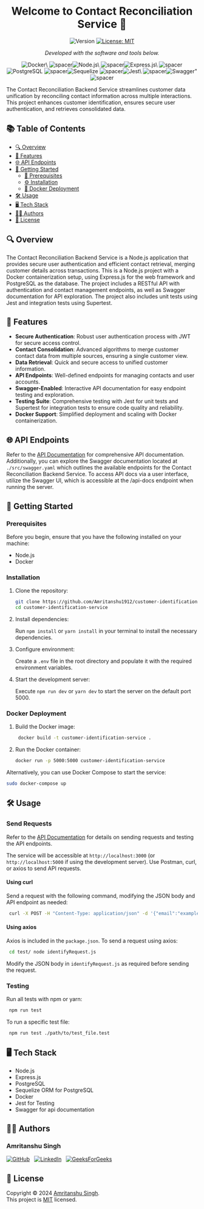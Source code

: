 <div align="center"s>
<h1 align="center">Welcome to Contact Reconciliation Service 👋</h1>
<p align="center">
  <img alt="Version" src="https://img.shields.io/badge/version-1.0.0-blue.svg?cacheSeconds=2592000" />
  <a href="https://choosealicense.com/licenses/mit/" target="_blank">
    <img alt="License: MIT" src="https://img.shields.io/badge/License-MIT-yellow.svg" />
  </a> 
    <p><i>Developed with the software and tools below.</i></p>
<img src="https://img.shields.io/badge/-Docker-004E89?lo/igo=Docker&style=flat" alt='Docker\' />
<img src="https://via.placeholder.com/1/0000/00000000" alt="spacer" /><img src="https://img.shields.io/badge/-Node.js-004E89?logo=Node.js&style=flat" alt='Node.js\' />
<img src="https://via.placeholder.com/1/0000/00000000" alt="spacer" /><img src="https://img.shields.io/badge/-Express.js-004E89?logo=Express.js&style=flat" alt='Express.js\' />
<img src="https://via.placeholder.com/1/0000/00000000" alt="spacer" /><img src="https://img.shields.io/badge/-PostgreSQL-004E89?logo=PostgreSQL&style=flat" alt='PostgreSQL' />
<img src="https://via.placeholder.com/1/0000/00000000" alt="spacer" /><img src="https://img.shields.io/badge/-Sequelize-004E89?logo=Sequelize&style=flat" alt='Sequelize' />
<img src="https://via.placeholder.com/1/0000/00000000" alt="spacer" /><img src="https://img.shields.io/badge/-Jest-004E89?logo=Jest&style=flat" alt='Jest\' />
<img src="https://via.placeholder.com/1/0000/00000000" alt="spacer" /><img src="https://img.shields.io/badge/-Swagger-004E89?logo=Swagger&style=flat" alt='Swagger"' />
<img src="https://via.placeholder.com/1/0000/00000000" alt="spacer" />

  </p>
</div>
The Contact Reconciliation Backend Service streamlines customer data unification by reconciling contact information across multiple interactions. This project enhances customer identification, ensures secure user authentication, and retrieves consolidated data.

## 📚 Table of Contents

- [🔍 Overview](#overview)
- [🌟 Features](#features)
- [🌐 API Endpoints](#api-endpoints)
- [🚀 Getting Started](#getting-started)
  - [🏁 Prerequisites](#prerequisites)
  - [⚙️ Installation](#installation)
  - [🐳 Docker Deployment](#docker-deployment)
- [🛠️ Usage](#usage)
- [🖥️ Tech Stack](#tech-stack)
- [👨‍💻 Authors](#authors)
- [📜 License](#license)

## 🔍 Overview <a id="overview"></a>

The Contact Reconciliation Backend Service is a Node.js application that provides secure user authentication and efficient contact retrieval, merging customer details across transactions. This is a Node.js project with a Docker containerization setup, using Express.js for the web framework and PostgreSQL as the database. The project includes a RESTful API with authentication and contact management endpoints, as well as Swagger documentation for API exploration. The project also includes unit tests using Jest and integration tests using Supertest.

## 🌟 Features <a id="features"></a>

- **Secure Authentication**: Robust user authentication process with JWT for secure access control.
- **Contact Consolidation**: Advanced algorithms to merge customer contact data from multiple sources, ensuring a single customer view.
- **Data Retrieval**: Quick and secure access to unified customer information.
- **API Endpoints**: Well-defined endpoints for managing contacts and user accounts.
- **Swagger-Enabled**: Interactive API documentation for easy endpoint testing and exploration.
- **Testing Suite**: Comprehensive testing with Jest for unit tests and Supertest for integration tests to ensure code quality and reliability.
- **Docker Support**: Simplified deployment and scaling with Docker containerization.

## 🌐 API Endpoints <a id="api-endpoints"></a>

Refer to the [API Documentation](api-docs.md) for comprehensive API documentation. Additionally, you can explore the Swagger documentation located at `./src/swagger.yaml` which outlines the available endpoints for the Contact Reconciliation Backend Service. To access API docs via a user interface, utilize the Swagger UI, which is accessible at the /api-docs endpoint when running the server.

## 🚀 Getting Started <a id="getting-started"></a>

### Prerequisites <a id="prerequisites"></a>

Before you begin, ensure that you have the following installed on your machine:

- Node.js
- Docker

### Installation <a id="installation"></a>

1. Clone the repository:

   ```bash
   git clone https://github.com/Amritanshu1912/customer-identification-service.git
   cd customer-identification-service
   ```

2. Install dependencies: <br>

   Run `npm install` or `yarn install` in your terminal to install the necessary dependencies.

3. Configure environment:<br>

   Create a `.env` file in the root directory and populate it with the required environment variables.

4. Start the development server:<br>

   Execute `npm run dev` or `yarn dev` to start the server on the default port 5000.

### Docker Deployment <a id="docker-deployment"></a>

1. Build the Docker image:

   ```bash
    docker build -t customer-identification-service .
   ```

2. Run the Docker container:

   ```bash
   docker run -p 5000:5000 customer-identification-service
   ```

Alternatively, you can use Docker Compose to start the service:

```bash
sudo docker-compose up
```

## 🛠️ Usage <a id="usage"></a>

### Send Requests

Refer to the [API Documentation](api-docs.md) for details on sending requests and testing the API endpoints.

The service will be accessible at `http://localhost:3000` (or `http://localhost:5000` if using the development server). Use Postman, curl, or axios to send API requests.

#### Using curl

Send a request with the following command, modifying the JSON body and API endpoint as needed:

```bash
 curl -X POST -H "Content-Type: application/json" -d '{"email":"example@example.com", "phoneNumber":"9947583299"}' http://127.0.0.1:3000/contact/identify -i
```

#### Using axios

Axios is included in the `package.json`. To send a request using axios:

```bash
 cd test/ node identifyRequest.js
```

Modify the JSON body in `identifyRequest.js` as required before sending the request.

### Testing <a id="testing"></a>

Run all tests with npm or yarn:

```bash
 npm run test
```

To run a specific test file:

```bash
 npm run test ./path/to/test_file.test
```

## 🖥️ Tech Stack <a id="tech-stack"></a>

- Node.js
- Express.js
- PostgreSQL
- Sequelize ORM for PostgreSQL
- Docker
- Jest for Testing
- Swagger for api documentation

## 👨‍💻 Authors

### Amritanshu Singh <a id="authors"></a>

[![GitHub](https://img.shields.io/badge/-GitHub-181717?style=for-the-badge&logo=github&logoColor=white)](https://www.github.com/Amritanshu1912)&nbsp;&nbsp;
[![LinkedIn](https://img.shields.io/badge/-LinkedIn-0A66C2?style=for-the-badge&logo=linkedin&logoColor=white)](https://www.linkedin.com/in/your-linkedin-username)&nbsp;&nbsp;
[![GeeksForGeeks](https://img.shields.io/badge/-GeeksForGeeks-0F9D58?style=for-the-badge&logo=geeksforgeeks&logoColor=white)](https://auth.geeksforgeeks.org/user/your-geeksforgeeks-username/profile)

## 📜 License <a id="license"></a>

Copyright © 2024 [Amritanshu Singh](https://github.com/Amritanshu1912).<br />
This project is [MIT](https://choosealicense.com/licenses/mit/) licensed.
